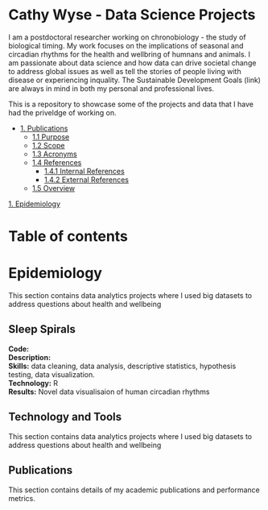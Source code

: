 # Cathy Wyse - Data Science Projects
I am a postdoctoral researcher working on chronobiology - the study of biological timing.  My work focuses on the implications of seasonal and circadian rhythms for the health and wellbring of humnans and animals.  I am passionate about data science and how data can drive societal change to address global issues as well as tell the stories of people living with disease or experiencing inquality.  The Sustainable Development Goals (link) are always in mind in both my personal and professional lives.

This is a repository to showcase some of the projects and data that I have had the priveldge of working on. 

- [1. Publications](#-publications)
  * [1.1 Purpose](##-sleep_spirals)
  * [1.2 Scope](#12-scope)
  * [1.3 Acronyms](#13-acronyms)
  * [1.4 References](#14-references)
    + [1.4.1 Internal References](#141-internal-references)
    + [1.4.2 External References](#142-external-references)
  * [1.5 Overview](#15-overview)

[1. Epidemiology](#-epidemiology)

# Table of contents

# Epidemiology
This section contains data analytics projects where I used big datasets to address questions about health and wellbeing

## Sleep Spirals
**Code:** <link>  
**Description:**   
**Skills:** data cleaning, data analysis, descriptive statistics, hypothesis testing, data visualization.  
**Technology:** R   
**Results:** Novel data visualisaion of human circadian rhythms  



## Technology and Tools
This section contains data analytics projects where I used big datasets to address questions about health and wellbeing

## Publications
This section contains details of my academic publications and performance metrics.

